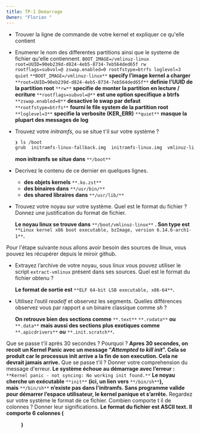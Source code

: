 ```yaml
---
title: TP-1 Demarrage
Owner: "Florian "
---
```

- Trouver la ligne de commande de votre kernel et expliquer ce qu'elle contient
- Enumerer le nom des differentes partitions ainsi que le systeme de fichier qu'elle contiennent.
`BOOT_IMAGE=/vmlinuz-linux root=UUID=90eb239d-d824-4eb5-8734-7eb564ded65f rw rootflags=subvol=@ zswap.enabled=0 rootfstype=btrfs loglevel=3 quiet`
`**BOOT_IMAGE=/vmlinuz-linux**` **specify l’image kernel a charger**
`**root=UUID=90eb239d-d824-4eb5-8734-7eb564ded65f**` **definie l’UUID de la partition root**
`**rw**` **specifie de monter la partition en lecture / ecriture**
`**rootflags=subvol=@**` **est une option specifique a btrfs**
`**zswap.enabled=0**` **desactive le swap par defaut**
`**rootfstype=btrfs**` **fourni le file system de la partition root**
`**loglevel=3**` **specifie la verbosite (KER_ERR)**
`**quiet**` **masque la plupart des messages de log**
- Trouvez votre _initramfs_, ou se situe t'il sur votre système ?
    
    ```Bash
    ❯ ls /boot
    grub  initramfs-linux-fallback.img  initramfs-linux.img  vmlinuz-linux
    ```
    
    **mon initramfs se situe dans** `**/boot**`
    
- Decrivez le contenu de ce dernier en quelques lignes.
    - **des objets kernels** `**.ko.zst**`
    - **des binaires dans** `**/usr/bin/**`
    - **des shared libraires dans** `**/usr/lib/**`
- Trouvez votre noyau sur votre système. Quel est le format du fichier ? Donnez une justification du format de fichier.
    
    **Le noyau linux se trouve dans** `**/boot/vmlinuz-linux**` **. Son type est** `**Linux kernel x86 boot executable, bzImage, version 6.14.6-arch1-1**`**.**
    
  
Pour l'étape suivante nous allons avoir besoin des sources de linux, vous pouvez les récupérer depuis le miroir github.
- Extrayez l’archive de votre noyau, sous linux vous pouvez utiliser le script `extract-vmlinux` présent dans ses sources. Quel est le format du fichier obtenu ?
    
    **Le format de sortie est** `**ELF 64-bit LSB executable, x86-64**`**.**
    
- Utilisez l’outil _readelf_ et observez les segments. Quelles différences observez vous par rapport a un binaire classique comme _sh_ ?
    
    **On retrouve bien des sections comme** `**.text**` `**.rodata**` **ou** `**.data**` **mais aussi des sections plus exotiques comme** `**.apicdrivers**` **ou** `**.init.scratch**`**.**
    
  
Que se passe t'il après 30 secondes ? Pourquoi ?
**Apres 30 secondes, on recoit un Kernel Panic avec un message “**_**Attempted to kill init**_**”. Cela se produit car le processus init arrive a la fin de son execution. Cela ne devrait jamais arrive.**
Que se passe t'il ? Donner votre comprehension du message d'erreur.
**Le système échoue au démarrage avec l’erreur :**
`**Kernel panic - not syncing: No working init found.**`
**Le noyau cherche un exécutable** `**init**` **(ici, un lien vers** `**/bin/sh**`**), mais** `**/bin/sh**` **n’existe pas dans l’initramfs. Sans programme valide pour démarrer l’espace utilisateur, le kernel panique et s’arrête.**
Regardez sur votre système le format de ce fichier. Combien comporte t il de colonnes ? Donner leur significations.
**Le format du fichier est ASCII text.**
**Il comporte 6 colonnes (<file system> <dir> <type> <options> <dump> <pass>)**
